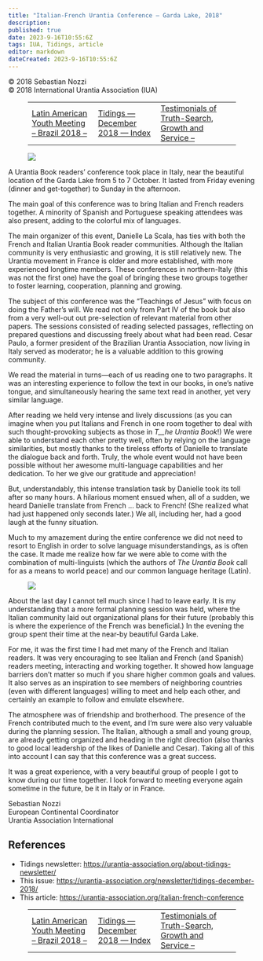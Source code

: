 ```yaml
---
title: "Italian-French Urantia Conference – Garda Lake, 2018"
description: 
published: true
date: 2023-9-16T10:55:6Z
tags: IUA, Tidings, article
editor: markdown
dateCreated: 2023-9-16T10:55:6Z
---
```


<p class="v-card v-sheet theme--light gray lighten-3 px-2">© 2018 Sebastian Nozzi<br>© 2018 International Urantia Association (IUA)</p>
<figure class="table chapter-navigator">
  <table>
    <tbody>
      <tr>
        <td>
        <a href="/en/article/Alexandre_Nakai_and_Cintia_Angeles/youth_meeting_brazil_conf">
          <span class="mdi mdi-arrow-left-drop-circle"></span><span class="pl-2">Latin American Youth Meeting – Brazil 2018 –</span>
        </a>
        </td>
        <td>
        <a href="/en/index/articles_iua_tidings#tidings-december-2018">
          <span class="mdi mdi-book-open-variant"></span><span class="pl-2">Tidings — December 2018 — Index</span>
        </a>
        </td>
        <td>
        <a href="/en/article/IUA_Tidings/IUA_2018_testimonials">
          <span class="pr-2">Testimonials of Truth-Search, Growth and Service –</span><span class="mdi mdi-arrow-right-drop-circle"></span>
        </a>
        </td>
      </tr>
    </tbody>
  </table>
</figure>


<figure id="Figure_1" class="image urantiapedia image-style-align-left">
<img src="/image/article/IUA_Tidings/group-picture-Italian-Conf-SN-11.10.18-300x194.jpg">
</figure>

A Urantia Book readers’ conference took place in Italy, near the beautiful location of the Garda Lake from 5 to 7 October. It lasted from Friday evening (dinner and get-together) to Sunday in the afternoon.

The main goal of this conference was to bring Italian and French readers together. A minority of Spanish and Portuguese speaking attendees was also present, adding to the colorful mix of languages.

The main organizer of this event, Danielle La Scala, has ties with both the French and Italian Urantia Book reader communities. Although the Italian community is very enthusiastic and growing, it is still relatively new. The Urantia movement in France is older and more established, with more experienced longtime members. These conferences in northern-Italy (this was not the first one) have the goal of bringing these two groups together to foster learning, cooperation, planning and growing.

The subject of this conference was the “Teachings of Jesus” with focus on doing the Father’s will. We read not only from Part IV of the book but also from a very well-out out pre-selection of relevant material from other papers. The sessions consisted of reading selected passages, reflecting on prepared questions and discussing freely about what had been read. Cesar Paulo, a former president of the Brazilian Urantia Association, now living in Italy served as moderator; he is a valuable addition to this growing community.

We read the material in turns—each of us reading one to two paragraphs. It was an interesting experience to follow the text in our books, in one’s native tongue, and simultaneously hearing the same text read in another, yet very similar language.

After reading we held very intense and lively discussions (as you can imagine when you put Italians and French in one room together to deal with such thought-provoking subjects as those in _T__he Urantia Book_!) We were able to understand each other pretty well, often by relying on the language similarities, but mostly thanks to the tireless efforts of Danielle to translate the dialogue back and forth. Truly, the whole event would not have been possible without her awesome multi-language capabilities and her dedication. To her we give our gratitude and appreciation!

But, understandably, this intense translation task by Danielle took its toll after so many hours. A hilarious moment ensued when, all of a sudden, we heard Danielle translate from French … back to French! (She realized what had just happened only seconds later.) We all, including her, had a good laugh at the funny situation.

Much to my amazement during the entire conference we did not need to resort to English in order to solve language misunderstandings, as is often the case. It made me realize how far we were able to come with the combination of multi-linguists (which the authors of _The Urantia Book_ call for as a means to world peace) and our common language heritage (Latin).

<figure id="Figure_2" class="image urantiapedia">
<img src="/image/article/IUA_Tidings/Italian-conf-2018-10-06-at-10.06.56-706x530.jpg">
</figure>

About the last day I cannot tell much since I had to leave early. It is my understanding that a more formal planning session was held, where the Italian community laid out organizational plans for their future (probably this is where the experience of the French was beneficial.) In the evening the group spent their time at the near-by beautiful Garda Lake.

For me, it was the first time I had met many of the French and Italian readers. It was very encouraging to see Italian and French (and Spanish) readers meeting, interacting and working together. It showed how language barriers don’t matter so much if you share higher common goals and values. It also serves as an inspiration to see members of neighboring countries (even with different languages) willing to meet and help each other, and certainly an example to follow and emulate elsewhere.

The atmosphere was of friendship and brotherhood. The presence of the French contributed much to the event, and I’m sure were also very valuable during the planning session. The Italian, although a small and young group, are already getting organized and heading in the right direction (also thanks to good local leadership of the likes of Danielle and Cesar). Taking all of this into account I can say that this conference was a great success.

It was a great experience, with a very beautiful group of people I got to know during our time together. I look forward to meeting everyone again sometime in the future, be it in Italy or in France.

Sebastian Nozzi  
European Continental Coordinator  
Urantia Association International

## References

- Tidings newsletter: https://urantia-association.org/about-tidings-newsletter/
- This issue: https://urantia-association.org/newsletter/tidings-december-2018/
- This article: https://urantia-association.org/italian-french-conference

<figure class="table chapter-navigator">
  <table>
    <tbody>
      <tr>
        <td>
        <a href="/en/article/Alexandre_Nakai_and_Cintia_Angeles/youth_meeting_brazil_conf">
          <span class="mdi mdi-arrow-left-drop-circle"></span><span class="pl-2">Latin American Youth Meeting – Brazil 2018 –</span>
        </a>
        </td>
        <td>
        <a href="/en/index/articles_iua_tidings#tidings-december-2018">
          <span class="mdi mdi-book-open-variant"></span><span class="pl-2">Tidings — December 2018 — Index</span>
        </a>
        </td>
        <td>
        <a href="/en/article/IUA_Tidings/IUA_2018_testimonials">
          <span class="pr-2">Testimonials of Truth-Search, Growth and Service –</span><span class="mdi mdi-arrow-right-drop-circle"></span>
        </a>
        </td>
      </tr>
    </tbody>
  </table>
</figure>
